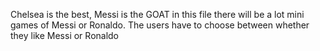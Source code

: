 Chelsea is the best, Messi is the GOAT
in this file there will be a lot mini games of Messi or Ronaldo.
The users have to choose between whether they like Messi or Ronaldo
